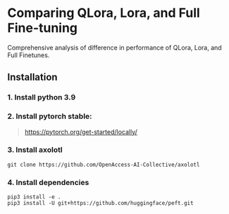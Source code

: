 # Comparing QLora, Lora, and Full Fine-tuning 
Comprehensive analysis of difference in performance of QLora, Lora, and Full Finetunes. 

## Installation
### 1. Install python 3.9
### 2. Install pytorch stable:
>https://pytorch.org/get-started/locally/
### 3. Install axolotl
```
git clone https://github.com/OpenAccess-AI-Collective/axolotl
```
### 4. Install dependencies
```
pip3 install -e .
pip3 install -U git+https://github.com/huggingface/peft.git
```
